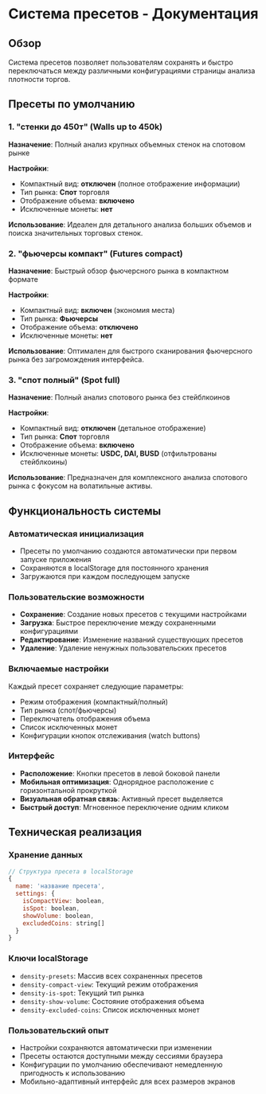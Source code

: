 # Система пресетов - Документация

## Обзор
Система пресетов позволяет пользователям сохранять и быстро переключаться между различными конфигурациями страницы анализа плотности торгов.

## Пресеты по умолчанию

### 1. "стенки до 450т" (Walls up to 450k)
**Назначение**: Полный анализ крупных объемных стенок на спотовом рынке

**Настройки**:
- Компактный вид: **отключен** (полное отображение информации)
- Тип рынка: **Спот** торговля
- Отображение объема: **включено**
- Исключенные монеты: **нет**

**Использование**: Идеален для детального анализа больших объемов и поиска значительных торговых стенок.

### 2. "фьючерсы компакт" (Futures compact)
**Назначение**: Быстрый обзор фьючерсного рынка в компактном формате

**Настройки**:
- Компактный вид: **включен** (экономия места)
- Тип рынка: **Фьючерсы**
- Отображение объема: **отключено**
- Исключенные монеты: **нет**

**Использование**: Оптимален для быстрого сканирования фьючерсного рынка без загромождения интерфейса.

### 3. "спот полный" (Spot full)
**Назначение**: Полный анализ спотового рынка без стейблкоинов

**Настройки**:
- Компактный вид: **отключен** (детальное отображение)
- Тип рынка: **Спот** торговля
- Отображение объема: **включено**
- Исключенные монеты: **USDC, DAI, BUSD** (отфильтрованы стейблкоины)

**Использование**: Предназначен для комплексного анализа спотового рынка с фокусом на волатильные активы.

## Функциональность системы

### Автоматическая инициализация
- Пресеты по умолчанию создаются автоматически при первом запуске приложения
- Сохраняются в localStorage для постоянного хранения
- Загружаются при каждом последующем запуске

### Пользовательские возможности
- **Сохранение**: Создание новых пресетов с текущими настройками
- **Загрузка**: Быстрое переключение между сохраненными конфигурациями
- **Редактирование**: Изменение названий существующих пресетов
- **Удаление**: Удаление ненужных пользовательских пресетов

### Включаемые настройки
Каждый пресет сохраняет следующие параметры:
- Режим отображения (компактный/полный)
- Тип рынка (спот/фьючерсы)
- Переключатель отображения объема
- Список исключенных монет
- Конфигурации кнопок отслеживания (watch buttons)

### Интерфейс
- **Расположение**: Кнопки пресетов в левой боковой панели
- **Мобильная оптимизация**: Однорядное расположение с горизонтальной прокруткой
- **Визуальная обратная связь**: Активный пресет выделяется
- **Быстрый доступ**: Мгновенное переключение одним кликом

## Техническая реализация

### Хранение данных
```javascript
// Структура пресета в localStorage
{
  name: 'название пресета',
  settings: {
    isCompactView: boolean,
    isSpot: boolean,
    showVolume: boolean,
    excludedCoins: string[]
  }
}
```

### Ключи localStorage
- `density-presets`: Массив всех сохраненных пресетов
- `density-compact-view`: Текущий режим отображения
- `density-is-spot`: Текущий тип рынка
- `density-show-volume`: Состояние отображения объема
- `density-excluded-coins`: Список исключенных монет

### Пользовательский опыт
- Настройки сохраняются автоматически при изменении
- Пресеты остаются доступными между сессиями браузера
- Конфигурации по умолчанию обеспечивают немедленную пригодность к использованию
- Мобильно-адаптивный интерфейс для всех размеров экранов